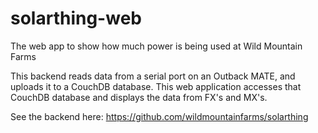 # solarthing-web
The web app to show how much power is being used at Wild Mountain Farms

This backend reads data from a serial port on an Outback MATE, and uploads it to a CouchDB
database. This web application accesses that CouchDB database and displays the data
from FX's and MX's.

See the backend here: https://github.com/wildmountainfarms/solarthing
